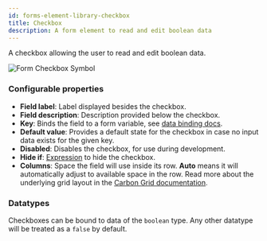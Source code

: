 ```yaml
---
id: forms-element-library-checkbox
title: Checkbox
description: A form element to read and edit boolean data
---
```


A checkbox allowing the user to read and edit boolean data.

![Form Checkbox Symbol](/img/form-icons/form-checkbox.svg)

### Configurable properties

- **Field label**: Label displayed besides the checkbox.
- **Field description**: Description provided below the checkbox.
- **Key**: Binds the field to a form variable, see [data binding docs](../configuration/forms-config-data-binding.md).
- **Default value**: Provides a default state for the checkbox in case no input data exists for the given key.
- **Disabled**: Disables the checkbox, for use during development.
- **Hide if**: [Expression](../../feel/language-guide/feel-expressions-introduction.md) to hide the checkbox.
- **Columns**: Space the field will use inside its row. **Auto** means it will automatically adjust to available space in the row. Read more about the underlying grid layout in the [Carbon Grid documentation](https://carbondesignsystem.com/guidelines/2x-grid/overview).

### Datatypes

Checkboxes can be bound to data of the `boolean` type. Any other datatype will be treated as a `false` by default.
